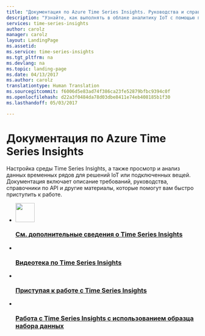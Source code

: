 ```yaml
--- 
title: "Документация по Azure Time Series Insights. Руководства и справочник по API | Документация Майкрософт"
description: "Узнайте, как выполнять в облаке аналитику IoT с помощью полностью управляемого модуля обработки событий. Анализируйте в реальном времени данные, поступающие от приложений, датчиков, устройств и из других источников."
services: time-series-insights
author: carolz
manager: carolz
layout: LandingPage
ms.assetid: 
ms.service: time-series-insights
ms.tgt_pltfrm: na
ms.devlang: na
ms.topic: landing-page
ms.date: 04/13/2017
ms.author: carolz
translationtype: Human Translation
ms.sourcegitcommit: f6006d5e83ad74f386ca23fe52879bfbc9394c0f
ms.openlocfilehash: d22a3f0484da78d03dbe8411e74eb408185b1f30
ms.lasthandoff: 05/03/2017

--- 
```

# <a name="azure-time-series-insights-documentation"></a>Документация по Azure Time Series Insights 
 
Настройка среды Time Series Insights, а также просмотр и анализ данных временных рядов для решений IoT или подключенных вещей. Документация включает описание требований, руководства, справочники по API и другие материалы, которые помогут вам быстро приступить к работе. 
 
<ul class="panelContent cardsFTitle"> 
    <li> 
        <a href="/azure/time-series-insights/time-series-insights-overview"> 
        <div class="cardSize"> 
            <div class="cardPadding"> 
                <div class="card"> 
                    <div class="cardImageOuter"> 
                        <div class="cardImage"> 
                            <img style="width: 50px; height: 50px" src="media/index/time-series-insights.svg" alt="" /> 
                        </div> 
                    </div> 
                    <div class="cardText"> 
                        <h3>См. дополнительные сведения о Time Series Insights</h3> 
                    </div> 
                </div> 
            </div> 
        </div> 
        </a> 
    </li> 
    <li> 
        <a href="https://azure.microsoft.com/en-us/resources/videos/index/?services=time-series-insights&amp;sort=newest"> 
        <div class="cardSize"> 
            <div class="cardPadding"> 
                <div class="card"> 
                    <div class="cardImageOuter"> 
                        <div class="cardImage"> 
                            <img src="/media/common/i_video.svg" alt="" /> 
                        </div> 
                    </div> 
                    <div class="cardText"> 
                        <h3>Видеотека по Time Series Insights</h3> 
                    </div> 
                </div> 
            </div> 
        </div> 
        </a> 
    </li> 
    <li> 
        <a href="/azure/time-series-insights/time-series-insights-get-started"> 
        <div class="cardSize"> 
            <div class="cardPadding"> 
                <div class="card"> 
                    <div class="cardImageOuter"> 
                        <div class="cardImage"> 
                            <img src="/media/common/i_get-started.svg" alt="" /> 
                        </div> 
                    </div> 
                    <div class="cardText"> 
                        <h3>Приступая к работе с Time Series Insights</h3> 
                    </div> 
                </div> 
            </div> 
        </div> 
        </a> 
    </li> 
    <li> 
        <a href="https://insights.timeseries.azure.com/demo"> 
        <div class="cardSize"> 
            <div class="cardPadding"> 
                <div class="card"> 
                    <div class="cardImageOuter"> 
                        <div class="cardImage"> 
                            <img src="/media/common/i_advanced.svg" alt="" /> 
                        </div> 
                    </div> 
                    <div class="cardText"> 
                        <h3>Работа с Time Series Insights с использованием образца набора данных</h3> 
                    </div> 
                </div> 
            </div> 
        </div> 
        </a> 
    </li> 
</ul> 
